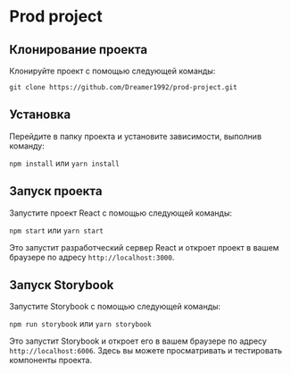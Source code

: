 # Prod project

## Клонирование проекта

Клонируйте проект с помощью следующей команды:

`git clone https://github.com/Dreamer1992/prod-project.git`

## Установка

Перейдите в папку проекта и установите зависимости, выполнив команду:

`npm install` или `yarn install`

## Запуск проекта

Запустите проект React с помощью следующей команды:

`npm start` или `yarn start`

Это запустит разработческий сервер React и откроет проект в вашем браузере по адресу `http://localhost:3000`.

## Запуск Storybook

Запустите Storybook с помощью следующей команды:

`npm run storybook` или `yarn storybook`

Это запустит Storybook и откроет его в вашем браузере по адресу `http://localhost:6006`. Здесь вы можете просматривать и тестировать компоненты проекта.
